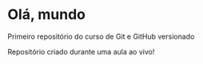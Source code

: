 # Olá, mundo
 Primeiro repositório do curso de Git e GitHub versionado

 Repositório criado durante uma aula ao vivo! 

